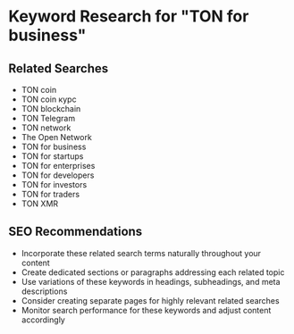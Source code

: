 # Keyword Research for "TON for business"

## Related Searches

-   TON coin
-   TON coin курс
-   TON blockchain
-   TON Telegram
-   TON network
-   The Open Network
-   TON for business
-   TON for startups
-   TON for enterprises
-   TON for developers
-   TON for investors
-   TON for traders
-   TON XMR

## SEO Recommendations

-   Incorporate these related search terms naturally throughout your content
-   Create dedicated sections or paragraphs addressing each related topic
-   Use variations of these keywords in headings, subheadings, and meta descriptions
-   Consider creating separate pages for highly relevant related searches
-   Monitor search performance for these keywords and adjust content accordingly
